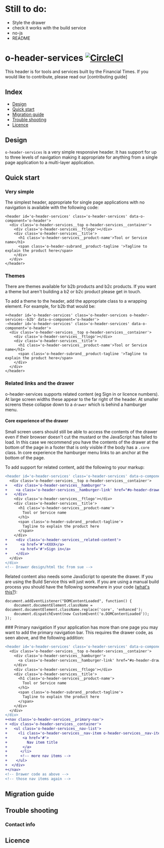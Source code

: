 # Still to do:
- Style the drawer
- check it works with the build service
- no-js
- README



# o-header-services [![CircleCI](https://circleci.com/gh/Financial-Times/o-header.png?style=shield&circle-token=41f2b7b7e669f2d4adb55ad97cf755d3ed4b93c3)](https://circleci.com/gh/Financial-Times/o-header-services)

This header is for tools and services built by the Financial Times. If you would like to contribute, please read our [contributing guide]

## Index
- [Design](#design)
- [Quick start](#quick-start)
- [Migration guide](#migration-guide)
- [Trouble shooting](#trouble-shooting)
- [Licence](#licence)

## Design
`o-header-services` is a very simple responsive header. It has support for up to three levels of navigation making it appropriate for anything from a single page application to a multi-layer application.


## Quick start

### Very simple
The simplest header, appropriate for single page applications with no navigation is available with the following code:

```
<header id='o-header-services' class='o-header-services' data-o-component='o-header'>
  <div class='o-header-services__top o-header-services__container'>
    <div class='o-header-services__ftlogo'></div>
    <div class='o-header-services__title'>
      <h1 class='o-header-services__product-name'>Tool or Service name</h1>
      <span class='o-header-subrand__product-tagline '>Tagline to explain the product here</span>
    </div>
  </div>
</header>
```

### Themes
There are themes available for b2b products and b2c products. If you want a theme but aren't building a b2 or b2c product please get in touch.

To add a theme to the header, add the appropriate class to a wrapping element. For example, for b2b that would be:
```
+<header id='o-header-services' class='o-header-services o-header-services--b2b' data-o-component='o-header'>
-<header id='o-header-services' class='o-header-services' data-o-component='o-header'>
  <div class='o-header-services__top o-header-services__container'>
    <div class='o-header-services__ftlogo'></div>
    <div class='o-header-services__title'>
      <h1 class='o-header-services__product-name'>Tool or Service name</h1>
      <span class='o-header-subrand__product-tagline '>Tagline to explain the product here</span>
    </div>
  </div>
</header>
```

### Related links and the drawer

o-header-services supports related content (eg Sign in or licence numbers). At large screen widths these appear to the far right of the header. At smaller screens these collapse down to a `drawer` which is behind a hamburger menu.

#### Core experience of the drawer
Small screen users should still be able to access the contents of the drawer even if their browser doesn't cut the mustard or the JavaScript has failed to load. In this case we recommend you have the contents of the drawer at the bottom of the page in a footer that is only visible if the body has a `.core` class. In core experience the hamburger menu links to an anchor at the bottom of the page.

To add support for related content, add the following to your markup:

```diff
<header id='o-header-services' class='o-header-services' data-o-component='o-header'>
  <div class='o-header-services__top o-header-services__container'>
+   <div class='o-header-services__hamburger'>
+    <a class='o-header-services__hamburger-link' href="#o-header-drawer"  aria-controls="o-header-drawer"></a>
+   </div>
    <div class='o-header-services__ftlogo'></div>
    <div class='o-header-services__title'>
      <h1 class='o-header-services__product-name'>
        Tool or Service name
      </h1>
      <span class='o-header-subrand__product-tagline'>
        Tagline to explain the product here
      </span>
    </div>
+    <div class='o-header-services__related-content'>
+      <a href='#'>XXXX</a>
+      <a href='#'>Sign in</a>
+    </div>
  </div>
</div>
<!-- Drawer design/html tbc from sue -->
```

Related content also needs some JavaScript to operate the drawer. If you are using the Build Service this will just work. If you are using a manual build process you should have the following somewhere in your code ([what's this?](http://origami.ft.com/docs/developer-guide/modules/initialising-modules/)):

```
document.addEventListener("DOMContentLoaded", function() {
	document.documentElement.className = document.documentElement.className.replace('core', 'enhanced');
	document.dispatchEvent(new CustomEvent('o.DOMContentLoaded'));
});
```

### Primary navigation
If your application has more than one page you may want to add the primary navigation bar.
This requires the drawer code, as seen above, and the following addition:
```diff
<header id='o-header-services' class='o-header-services' data-o-component='o-header'>
  <div class='o-header-services__top o-header-services__container'>
    <div class='o-header-services__hamburger'>
      <a class='o-header-services__hamburger-link' href="#o-header-drawer"  aria-controls="o-header-drawer"></a>
    </div>
    <div class='o-header-services__ftlogo'></div>
    <div class='o-header-services__title'>
      <h1 class='o-header-services__product-name'>
        Tool or Service name
      </h1>
      <span class='o-header-subrand__product-tagline'>
        Tagline to explain the product here
      </span>
    </div>
  </div>
</div>
+<nav class='o-header-services__primary-nav'>
+ <div class='o-header-services__container'>
+   <ul class='o-header-services__nav-list'>
+     <li class='o-header-services__nav-item o-header-services__nav-item--selected'>
+       <a href='#'>
+         Nav item title
+       </a>
+      </li>
+      <!-- more nav items -->
+    </ul>
+  </div>
+</nav>
<!-- Drawer code as above -->
<!-- those nav items again -->
```

## Migration guide
## Trouble shooting
### Contact info
## Licence
